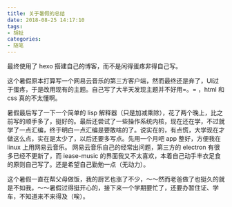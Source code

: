 ```yaml
---
title: 关于暑假的总结
date: 2018-08-25 14:17:10
tags:
- 胡扯
categories:
- 随笔
---
```


最终使用了 hexo 搭建自己的博客，而不是闲得蛋疼非得自己写。

这个暑假原本打算写一个网易云音乐的第三方客户端，然而最终还是弃了，UI过于蛋疼，于是改用现有的主题。自己写了大半天发现主题并不好用=。= ，html 和 css 真的不太懂啊。

<!--more-->

暑假最后写了一下一个简单的 lisp 解释器（只是加减乘除），花了两个晚上，比之前写的顺手多了，挺好的。最后还尝试了一些操作系统内核，现在还在学，不过就学了一点汇编，终于明白一点汇编是要敢啥的了。说实在的，有点慌，大学现在才做这么点，实在是太少了，以后还要多写点。先用一个月吧 app 整好，方便我在 linux 上用网易云音乐。
网易云音乐自己的经常出问题，第三方的 electron 有很多已经不更新了，而 iease-music 的界面我又不太喜欢，本着自己动手丰衣足食的原则自己写了。还是希望自己勤勉一点（无动力）。

这个暑假一直在帮父母做饭，我的厨艺也涨了不少，～～然而老爸做了也挺久的就是不如我，～～暑假过得挺开心的，接下来一个学期要忙了，还要办暂住证、学车，不知道来不来得及（唉）。
